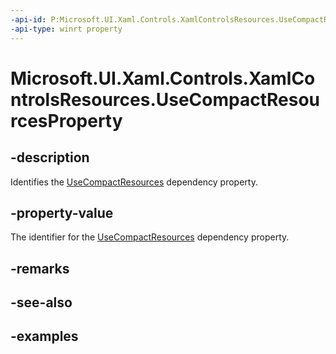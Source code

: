 ```yaml
---
-api-id: P:Microsoft.UI.Xaml.Controls.XamlControlsResources.UseCompactResourcesProperty
-api-type: winrt property
---
```


# Microsoft.UI.Xaml.Controls.XamlControlsResources.UseCompactResourcesProperty

<!--
public static Windows.UI.Xaml.DependencyProperty UseCompactResourcesProperty { get; }
-->

## -description

Identifies the [UseCompactResources](xamlcontrolsresources_usecompactresources.md) dependency property.

## -property-value

The identifier for the [UseCompactResources](xamlcontrolsresources_usecompactresources.md) dependency property.

## -remarks

## -see-also

## -examples

